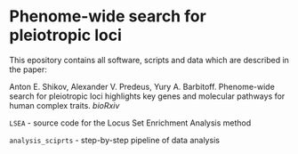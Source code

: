# Phenome-wide search for pleiotropic loci

This epository contains all software, scripts and data which are described in the paper:

Anton E. Shikov, Alexander V. Predeus, Yury A. Barbitoff. Phenome-wide search for pleiotropic loci highlights key genes and molecular pathways for human complex traits. *bioRxiv*

`LSEA` - source code for the Locus Set Enrichment Analysis method

`analysis_sciprts` - step-by-step pipeline of data analysis
